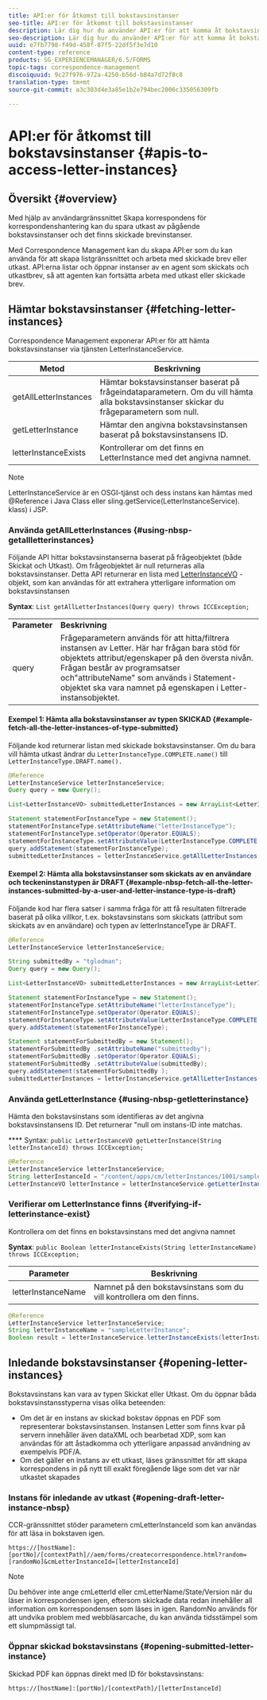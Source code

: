 ```yaml
---
title: API:er för åtkomst till bokstavsinstanser
seo-title: API:er för åtkomst till bokstavsinstanser
description: Lär dig hur du använder API:er för att komma åt bokstavsinstanser.
seo-description: Lär dig hur du använder API:er för att komma åt bokstavsinstanser.
uuid: e7fb7798-f49d-458f-87f5-22df5f3e7d10
content-type: reference
products: SG_EXPERIENCEMANAGER/6.5/FORMS
topic-tags: correspondence-management
discoiquuid: 9c27f976-972a-4250-b56d-b84a7d72f8c8
translation-type: tm+mt
source-git-commit: a3c303d4e3a85e1b2e794bec2006c335056309fb

---
```



# API:er för åtkomst till bokstavsinstanser {#apis-to-access-letter-instances}

## Översikt {#overview}

Med hjälp av användargränssnittet Skapa korrespondens för korrespondenshantering kan du spara utkast av pågående bokstavsinstanser och det finns skickade brevinstanser.

Med Correspondence Management kan du skapa API:er som du kan använda för att skapa listgränssnittet och arbeta med skickade brev eller utkast. API:erna listar och öppnar instanser av en agent som skickats och utkastbrev, så att agenten kan fortsätta arbeta med utkast eller skickade brev.

## Hämtar bokstavsinstanser {#fetching-letter-instances}

Correspondence Management exponerar API:er för att hämta bokstavsinstanser via tjänsten LetterInstanceService.

| Metod | Beskrivning |
|--- |--- |
| getAllLetterInstances | Hämtar bokstavsinstanser baserat på frågeindataparametern. Om du vill hämta alla bokstavsinstanser skickar du frågeparametern som null. |
| getLetterInstance | Hämtar den angivna bokstavsinstansen baserat på bokstavsinstansens ID. |
| letterInstanceExists | Kontrollerar om det finns en LetterInstance med det angivna namnet. |

>[!NOTE]
>
>LetterInstanceService är en OSGI-tjänst och dess instans kan hämtas med @Reference i Java
>Class eller sling.getService(LetterInstanceService). klass) i JSP.

### Använda getAllLetterInstances {#using-nbsp-getallletterinstances}

Följande API hittar bokstavsinstanserna baserat på frågeobjektet (både Skickat och Utkast). Om frågeobjektet är null returneras alla bokstavsinstanser. Detta API returnerar en lista med [LetterInstanceVO](https://helpx.adobe.com/aem-forms/6-2/javadocs/com/adobe/icc/dbforms/obj/LetterInstanceVO.html) -objekt, som kan användas för att extrahera ytterligare information om bokstavsinstansen

**Syntax**: `List getAllLetterInstances(Query query) throws ICCException;`

<table>
 <tbody>
  <tr>
   <td><strong>Parameter</strong></td>
   <td><strong>Beskrivning</strong></td>
  </tr>
  <tr>
   <td>query</td>
   <td>Frågeparametern används för att hitta/filtrera instansen av Letter. Här har frågan bara stöd för objektets attribut/egenskaper på den översta nivån. Frågan består av programsatser och"attributeName" som används i Statement-objektet ska vara namnet på egenskapen i Letter-instansobjektet.<br /> </td>
  </tr>
 </tbody>
</table>

#### Exempel 1: Hämta alla bokstavsinstanser av typen SKICKAD {#example-fetch-all-the-letter-instances-of-type-submitted}

Följande kod returnerar listan med skickade bokstavsinstanser. Om du bara vill hämta utkast ändrar du `LetterInstanceType.COMPLETE.name()` till `LetterInstanceType.DRAFT.name().`

```java
@Reference
LetterInstanceService letterInstanceService;
Query query = new Query();

List<LetterInstanceVO> submittedLetterInstances = new ArrayList<LetterInstanceVO>();

Statement statementForInstanceType = new Statement();
statementForInstanceType.setAttributeName("letterInstanceType");
statementForInstanceType.setOperator(Operator.EQUALS);
statementForInstanceType.setAttributeValue(LetterInstanceType.COMPLETE.name());
query.addStatement(statementForInstanceType);
submittedLetterInstances = letterInstanceService.getAllLetterInstances(query);
```

#### Exempel 2: Hämta alla bokstavsinstanser som skickats av en användare och teckeninstanstypen är DRAFT {#example-nbsp-fetch-all-the-letter-instances-submitted-by-a-user-and-letter-instance-type-is-draft}

Följande kod har flera satser i samma fråga för att få resultaten filtrerade baserat på olika villkor, t.ex. bokstavsinstans som skickats (attribut som skickats av en användare) och typen av letterInstanceType är DRAFT.

```java
@Reference
LetterInstanceService letterInstanceService;

String submittedBy = "tglodman";
Query query = new Query();

List<LetterInstanceVO> submittedLetterInstances = new ArrayList<LetterInstanceVO>();

Statement statementForInstanceType = new Statement();
statementForInstanceType.setAttributeName("letterInstanceType");
statementForInstanceType.setOperator(Operator.EQUALS);
statementForInstanceType.setAttributeValue(LetterInstanceType.COMPLETE.name());
query.addStatement(statementForInstanceType);

Statement statementForSubmittedBy = new Statement();
statementForSubmittedBy .setAttributeName("submittedby");
statementForSubmittedBy .setOperator(Operator.EQUALS);
statementForSubmittedBy .setAttributeValue(submittedBy);
query.addStatement(statementForSubmittedBy );
submittedLetterInstances = letterInstanceService.getAllLetterInstances(query);
```

### Använda getLetterInstance {#using-nbsp-getletterinstance}

Hämta den bokstavsinstans som identifieras av det angivna bokstavsinstansens ID. Det returnerar &quot;null om instans-ID inte matchas.

**** Syntax: `public LetterInstanceVO getLetterInstance(String letterInstanceId) throws ICCException;`

```java
@Reference
LetterInstanceService letterInstanceService;
String letterInstanceId = "/content/apps/cm/letterInstances/1001/sampleLetterInstance";
LetterInstanceVO letterInstance = letterInstanceService.getLetterInstance(letterInstanceId );
```

### Verifierar om LetterInstance finns {#verifying-if-letterinstance-exist}

Kontrollera om det finns en bokstavsinstans med det angivna namnet

**Syntax**: `public Boolean letterInstanceExists(String letterInstanceName) throws ICCException;`

| **Parameter** | **Beskrivning** |
|---|---|
| letterInstanceName | Namnet på den bokstavsinstans som du vill kontrollera om den finns. |

```java
@Reference
LetterInstanceService letterInstanceService;
String letterInstanceName = "sampleLetterInstance";
Boolean result = letterInstanceService.letterInstanceExists(letterInstanceName );
```

## Inledande bokstavsinstanser {#opening-letter-instances}

Bokstavsinstans kan vara av typen Skickat eller Utkast. Om du öppnar båda bokstavsinstansstyperna visas olika beteenden:

* Om det är en instans av skickad bokstav öppnas en PDF som representerar bokstavsinstansen. Instansen Letter som finns kvar på servern innehåller även dataXML och bearbetad XDP, som kan användas för att åstadkomma och ytterligare anpassad användning av exempelvis PDF/A.
* Om det gäller en instans av ett utkast, läses gränssnittet för att skapa korrespondens in på nytt till exakt föregående läge som det var när utkastet skapades

### Instans för inledande av utkast {#opening-draft-letter-instance-nbsp}

CCR-gränssnittet stöder parametern cmLetterInstanceId som kan användas för att läsa in bokstaven igen.

`https://[hostName]:[portNo]/[contextPath]//aem/forms/createcorrespondence.html?random=[randomNo]&cmLetterInstanceId=[letterInstanceId]`

>[!NOTE]
>
>Du behöver inte ange cmLetterId eller cmLetterName/State/Version när du läser in korrespondensen igen, eftersom skickade data redan innehåller all information om korrespondensen som läses in igen. RandomNo används för att undvika problem med webbläsarcache, du kan använda tidsstämpel som ett slumpmässigt tal.

### Öppnar skickad bokstavsinstans {#opening-submitted-letter-instance}

Skickad PDF kan öppnas direkt med ID för bokstavsinstans:

`https://[hostName]:[portNo]/[contextPath]/[letterInstanceId]`
